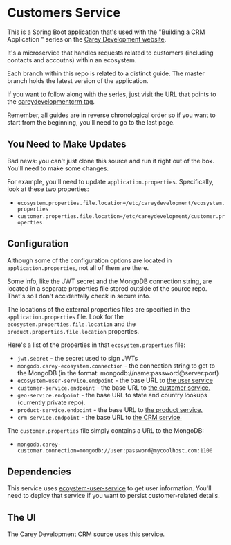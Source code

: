 # Customers Service

This is a Spring Boot application that's used with the "Building a CRM Application " series on the <a href="https://careydevelopment.us" target="_blank">Carey Development website</a>.

It's a microservice that handles requests related to customers (including contacts and accoutns) within an ecosystem.

Each branch within this repo is related to a distinct guide. The master branch holds the latest version of the application.

If you want to follow along with the series, just visit the URL that points to the <a href="https://careydevelopment.us/tag/careydevelopmentcrm" target="_blank">careydevelopmentcrm tag</a>. 

Remember, all guides are in reverse chronological order so if you want to start from the beginning, you'll need to go to the last page.

## You Need to Make Updates
Bad news: you can't just clone this source and run it right out of the box. You'll need to make some changes.

For example, you'll need to update `application.properties`. Specifically, look at these two properties:
- `ecosystem.properties.file.location=/etc/careydevelopment/ecosystem.properties`
- `customer.properties.file.location=/etc/careydevelopment/customer.properties`

## Configuration
Although some of the configuration options are located in `application.properties`, not all of them are there.

Some info, like the JWT secret and the MongoDB connection string, are located in a separate properties file stored outside of the source repo. That's so I don't accidentally check in secure info.

The locations of the external properties files are specified in the `application.properties` file. Look for the `ecosystem.properties.file.location` and the `product.properties.file.location` properties.

Here's a list of the properties in that `ecosystem.properties` file:
* `jwt.secret` - the secret used to sign JWTs
* `mongodb.carey-ecosystem.connection` - the connection string to get to the MongoDB (in the format: mongodb://name:password@server:port)
* `ecosystem-user-service.endpoint` - the base URL to <a href="https://github.com/careydevelopment/ecosystem-user-service">the user service</a>
* `customer-service.endpoint` - the base URL to <a href="https://github.com/careydevelopment/ecosystem-customer-service">the customer service.</a>
* `geo-service.endpoint` - the base URL to state and country lookups (currently private repo).
* `product-service.endpoint` - the base URL to <a href="https://github.com/careydevelopment/ecosystem-product-service">the product service.</a>
* `crm-service.endpoint` - the base URL to <a href="https://github.com/careydevelopment/crm-service">the CRM service.</a> 

The `customer.properties` file simply contains a URL to the MongoDB:
* `mongodb.carey-customer.connection=mongodb://user:password@mycoolhost.com:1100`

## Dependencies

This service uses <a href="https://github.com/careydevelopment/ecosystem-user-service">ecoystem-user-service</a> to get user information. You'll
need to deploy that service if you want to persist customer-related details. 

## The UI
The Carey Development CRM <a href="https://github.com/careydevelopment/careydevelopmentcrm">source</a> uses this service.


